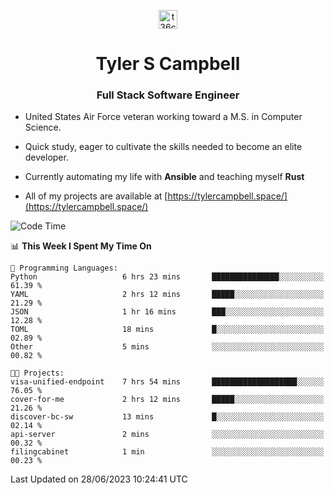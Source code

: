<p align="center">
<a href="https://www.linkedin.com/in/t36campbell" target="blank"><img align="center" src="https://ik.imagekit.io/t36campbell/Portfolio/linkedin.png.original_m8bbGgPh6.png" alt="t36campbell" height="30" width="30" /></a>
</p>
<h1 align="center">Tyler S Campbell</h1>
<h3 align="center">Full Stack Software Engineer</h3>

* United States Air Force veteran working toward a M.S. in Computer Science.

* Quick study, eager to cultivate the skills needed to become an elite developer.

* Currently automating my life with **Ansible** and teaching myself **Rust**

* All of my projects are available at [https://tylercampbell.space/](https://tylercampbell.space/)

<!--START_SECTION:waka-->
![Code Time](http://img.shields.io/badge/Code%20Time-2%2C593%20hrs%2016%20mins-blue)

📊 **This Week I Spent My Time On** 

```text
💬 Programming Languages: 
Python                   6 hrs 23 mins       ███████████████░░░░░░░░░░   61.39 % 
YAML                     2 hrs 12 mins       █████░░░░░░░░░░░░░░░░░░░░   21.29 % 
JSON                     1 hr 16 mins        ███░░░░░░░░░░░░░░░░░░░░░░   12.28 % 
TOML                     18 mins             █░░░░░░░░░░░░░░░░░░░░░░░░   02.89 % 
Other                    5 mins              ░░░░░░░░░░░░░░░░░░░░░░░░░   00.82 % 

🐱‍💻 Projects: 
visa-unified-endpoint    7 hrs 54 mins       ███████████████████░░░░░░   76.05 % 
cover-for-me             2 hrs 12 mins       █████░░░░░░░░░░░░░░░░░░░░   21.26 % 
discover-bc-sw           13 mins             █░░░░░░░░░░░░░░░░░░░░░░░░   02.14 % 
api-server               2 mins              ░░░░░░░░░░░░░░░░░░░░░░░░░   00.32 % 
filingcabinet            1 min               ░░░░░░░░░░░░░░░░░░░░░░░░░   00.23 % 
```


 Last Updated on 28/06/2023 10:24:41 UTC
<!--END_SECTION:waka-->
